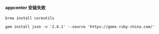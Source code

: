 #### appcenter 安装失败

```
brew install coreutils

gem install json -v '2.6.1' --source 'https://gems.ruby-china.com/'
```
